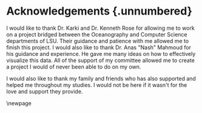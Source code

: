 # Acknowledgements {.unnumbered}

<!-- This is for acknowledging all of the people who me helped out. -->

I would like to thank Dr. Karki and Dr. Kenneth Rose for allowing me to work on a project bridged between the Oceanography and Computer Science departments of LSU. Their guidance and patience with me allowed me to finish this project. I would also like to thank Dr. Anas "Nash" Mahmoud for his guidance and experience. He gave me many ideas on how to effectively visualize this data. All of the support of my committee allowed me to create a project I would of never been able to do on my own.

I would also like to thank my family and friends who has also supported and helped me throughout my studies. I would not be here if it wasn't for the love and support they provide.

<!-- Use the \newpage command to force a new page -->

\newpage
